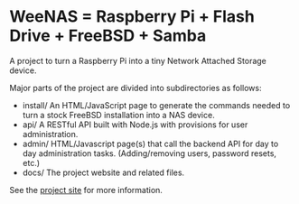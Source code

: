 WeeNAS = Raspberry Pi + Flash Drive + FreeBSD + Samba
=====================================================

A project to turn a Raspberry Pi into a tiny Network Attached Storage device.

Major parts of the project are divided into subdirectories as follows:
* install/
  An HTML/JavaScript page to generate the commands needed to turn
  a stock FreeBSD installation into a NAS device.
* api/
  A RESTful API built with Node.js with provisions for user administration.
* admin/
  HTML/Javascript page(s) that call the backend API for day to day
  administration tasks.  (Adding/removing users, password resets, etc.)
* docs/
  The project website and related files.

See the [project site](https://davescodemusings.github.io/WeeNAS/) for
more information.
